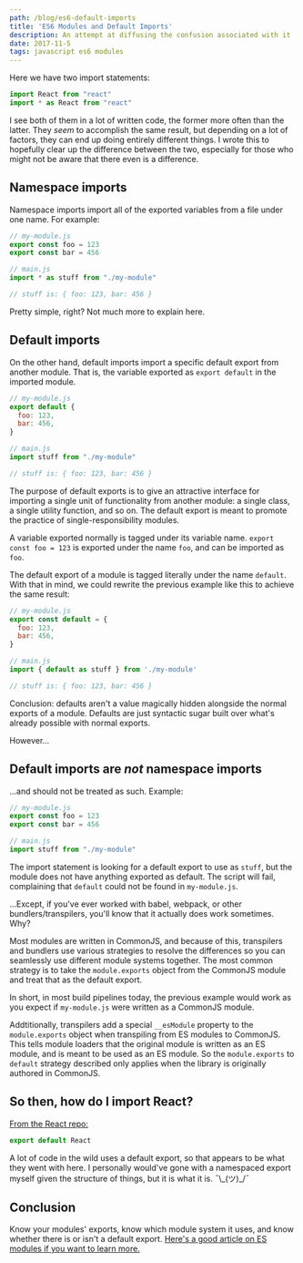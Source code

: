 ```yaml
---
path: /blog/es6-default-imports
title: 'ES6 Modules and Default Imports'
description: An attempt at diffusing the confusion associated with it
date: 2017-11-5
tags: javascript es6 modules
---
```


Here we have two import statements:

```js
import React from "react"
import * as React from "react"
```

I see both of them in a lot of written code, the former more often than the latter. They _seem_ to accomplish the same result, but depending on a lot of factors, they can end up doing entirely different things. I wrote this to hopefully clear up the difference between the two, especially for those who might not be aware that there even is a difference.

## Namespace imports

Namespace imports import all of the exported variables from a file under one name. For example:

```js
// my-module.js
export const foo = 123
export const bar = 456

// main.js
import * as stuff from "./my-module"

// stuff is: { foo: 123, bar: 456 }
```

Pretty simple, right? Not much more to explain here.

## Default imports

On the other hand, default imports import a specific default export from another module. That is, the variable exported as `export default` in the imported module.

```js
// my-module.js
export default {
  foo: 123,
  bar: 456,
}

// main.js
import stuff from "./my-module"

// stuff is: { foo: 123, bar: 456 }
```

The purpose of default exports is to give an attractive interface for importing a single unit of functionality from another module: a single class, a single utility function, and so on. The default export is meant to promote the practice of single-responsibility modules.

A variable exported normally is tagged under its variable name. `export const foo = 123` is exported under the name `foo`, and can be imported as `foo`.

The default export of a module is tagged literally under the name `default`. With that in mind, we could rewrite the previous example like this to achieve the same result:

```js
// my-module.js
export const default = {
  foo: 123,
  bar: 456,
}

// main.js
import { default as stuff } from './my-module'

// stuff is: { foo: 123, bar: 456 }
```

Conclusion: defaults aren't a value magically hidden alongside the normal exports of a module. Defaults are just syntactic sugar built over what's already possible with normal exports.

However...

## Default imports are _not_ namespace imports

...and should not be treated as such. Example:

```js
// my-module.js
export const foo = 123
export const bar = 456

// main.js
import stuff from "./my-module"
```

The import statement is looking for a default export to use as `stuff`, but the module does not have anything exported as default. The script will fail, complaining that `default` could not be found in `my-module.js`.

...Except, if you've ever worked with babel, webpack, or other bundlers/transpilers, you'll know that it actually does work sometimes. Why?

Most modules are written in CommonJS, and because of this, transpilers and bundlers use various strategies to resolve the differences so you can seamlessly use different module systems together. The most common strategy is to take the `module.exports` object from the CommonJS module and treat that as the default export.

In short, in most build pipelines today, the previous example would work as you expect if `my-module.js` were written as a CommonJS module.

Addtitionally, transpilers add a special `__esModule` property to the `module.exports` object when transpiling from ES modules to CommonJS. This tells module loaders that the original module is written as an ES module, and is meant to be used as an ES module. So the `module.exports` to `default` strategy described only applies when the library is originally authored in CommonJS.

## So then, how do I import React?

[From the React repo:](https://github.com/facebook/react/blob/743201387246d0cde523700c151550786f0afc2e/packages/react/src/React.js#L75)

```js
export default React
```

A lot of code in the wild uses a default export, so that appears to be what they went with here. I personally would've gone with a namespaced export myself given the structure of things, but it is what it is. ¯\\\_(ツ)\_/¯

## Conclusion

Know your modules' exports, know which module system it uses, and know whether there is or isn't a default export. [Here's a good article on ES modules if you want to learn more.](http://2ality.com/2014/09/es6-modules-final.html)
